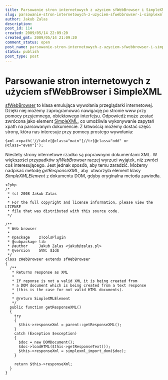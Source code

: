 ```yaml
---
title: Parsowanie stron internetowych z użyciem sfWebBrowser i SimpleXML
slug: parsowanie-stron-internetowych-z-uzyciem-sfwebbrowser-i-simplexml
author: Jakub Zalas
description: 
post_id: 114
created: 2009/05/14 22:09:20
created_gmt: 2009/05/14 21:09:20
comment_status: open
post_name: parsowanie-stron-internetowych-z-uzyciem-sfwebbrowser-i-simplexml
status: publish
post_type: post
---
```


<!--sfWebBrowser to klasa emulująca wywołania przeglądarki internetwej. Dzięki niej możemy zaprogramować nawigację po stronie www przy pomocy przyjemnego, obiektowego interfejsu. Odpowiedź może zostać zwrócona jako element SimpleXML, co umożliwia wykonywanie zapytań xpath na parsowanym dokumencie. Niestety strony www rzadko są poprawnymi dokumentami XML. W większości przypadków sfWebBrowser raczej wyrzuci wyjątek, niż zwróci coś interesującego. Jest jednak sposób, aby temu zaradzić.-->

# Parsowanie stron internetowych z użyciem sfWebBrowser i SimpleXML

[sfWebBrowser](http://www.symfony-project.org/plugins/sfWebBrowserPlugin) to klasa emulująca wywołania przeglądarki internetowej. Dzięki niej możemy zaprogramować nawigację po stronie www przy pomocy przyjemnego, obiektowego interfejsu. Odpowiedź może zostać zwrócona jako element [SimpleXML](http://pl2.php.net/simplexml), co umożliwia wykonywanie zapytań xpath na parsowanym dokumencie. Z łatwością możemy dostać część strony, która nas interesuje przy pomocy prostego wywołania: 
    
    
    $xml->xpath('//table[@class="main"]//tr[@class="odd" or @class="even"]');

Niestety strony internetowe rzadko są poprawnymi dokumentami XML. W większości przypadków _sfWebBrowser_ raczej wyrzuci wyjątek, niż zwróci coś interesującego. Jest jednak sposób, aby temu zaradzić. Możemy nadpisać metodę _getResponseXML_, aby  utworzyła element klasy _SimpleXMLElement_ z dokumentu DOM, gdyby oryginalna metoda zawiodła. 
    
    
    <?php
    /*
     * (c) 2008 Jakub Zalas
     *
     * For the full copyright and license information, please view the LICENSE
     * file that was distributed with this source code.
     */
    
    /**
     * Web browser
     *
     * @package    zToolsPlugin
     * @subpackage lib
     * @author     Jakub Zalas <jakub@zalas.pl>
     * @version    SVN: $Id$
     */
    class zWebBrowser extends sfWebBrowser
    {
      /**
       * Returns response as XML
       *
       * If reponse is not a valid XML it is being created from
       * a DOM document which is being created from a text response
       * (this is the case for not valid HTML documents).
       *
       * @return SimpleXMLElement
       */
      public function getResponseXML()
      {
        try
        {
          $this->responseXml = parent::getResponseXML();
        }
        catch (Exception $exception)
        {
          $doc = new DOMDocument();
          $doc->loadHTML($this->getResponseText());
          $this->responseXml = simplexml_import_dom($doc);
        }
    
        return $this->responseXml;
      }
    }
